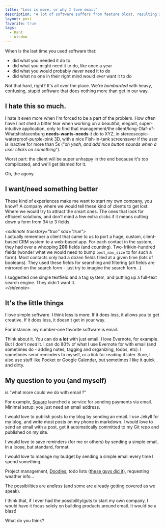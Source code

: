 ```yaml
---
title: "Less is more, or why I love email"
description: "A lot of software suffers from feature bloat, resulting in slow, unusable apps. Here's why I think we should keep things dead simple."
layout: post
favorite: true
tags:
  - Rant
  - Wisdom
--- 
```


When is the last time you used software that:

* did what you needed it do to
* did what you might need it to do, like once a year
* did what you would probably *never* need it to do
* did what no one in their right mind would *ever* want it to do

Not that hard, right? It's all over the place. We're *bombarded* with heavy, confusing, stupid software that does nothing more than get in our way. 

## I hate this so much.

I hate it even more when I'm forced to be a part of the problem. How often have I not shed a bitter tear when working on a beautiful, elegant, super-intuitive application, only to find that management/the client/king-Olaf-of-Whatshisfacenburg **needs-wants-needs** it do to XYZ, in stereoscopic-waterproof-purple-pink 3D, with a nice Fish-in-tank screensaver if the user is inactive for more than 5s (&ldquo;*oh yeah, and add nice button sounds when a user clicks on something*&rdquo;).

Worst part: the client will be super unhappy in the end because it's too complicated, and we'll get blamed for it. 

Oh, the agony. 

## I want/need something better

These kind of experiences make me want to start my own company, you know? A company where we would tell these kind of clients to get lost. Where we would try to attract the smart ones. The ones that look for efficient solutions, and don't mind a few extra clicks if it means cutting down a form from 34 to 3 fields.

*&lt;sidenote truestory="true" sad="true"&gt;<br />*
I actually remember a client that came to us to port a huge, custom, client-based CRM system to a web-based app. For each contact in the system, they had over a whopping **200** fields (and counting). Two-frikkin-hundred fields (wonder what we would need to bump `post_max_size` to for such a form). Most contacts only had a dozen fields filled at a given time (lots of booleans). They used these fields for searching and filtering (all fields are mirrored on the search form - just try to imagine the search form...)

I suggested one single textfield and a tag system, and putting up a full-text search engine. They didn't want it.
*<br />&lt;/sidenote&gt;*

## It's the little things

I love simple software. I think less is more. If it does less, it allows you to get creative. If it does less, it doesn't get in your way. 

For instance: my number-one favorite software is email.

Think about it. You can do **a lot** with just email. I love Evernote, for example. But I don't *need* it. I can do 80% of what I use Evernote for with email (and sometimes do - adding notes, tagging and organizing, todos, etc). I sometimes send reminders to myself, or a link for reading it later. Sure, I also use stuff like Pocket or Google Calendar, but sometimes I like it quick and dirty. 

## My question to you (and myself)

is &ldquo;what more could we do with email ?&rdquo;

For example, [Square](https://square.com/cash) launched a service for sending payments via email. Minimal setup: you just need an email address. 

I would love to publish posts to my blog by sending an email. I use Jekyll for my blog, and write most posts on my phone in markdown. I would love to send an email with a post, get it automatically committed to my Git repo and published on my site. 

I would love to save reminders (for me or others) by sending a simple email, in a loose, but standard, format.

I would love to manage my budget by sending a simple email every time I spend something.

Project management, [Doodles](http://www.doodle.com), todo lists ([these guys did it](http://task.li)), requesting weather info... 

The possibilities are *endless* (and some are already getting covered as we speak).

I think that, if I ever had the possibility/guts to start my own company, I would have it focus solely on building products around email. It would be a blast!

What do you think?







